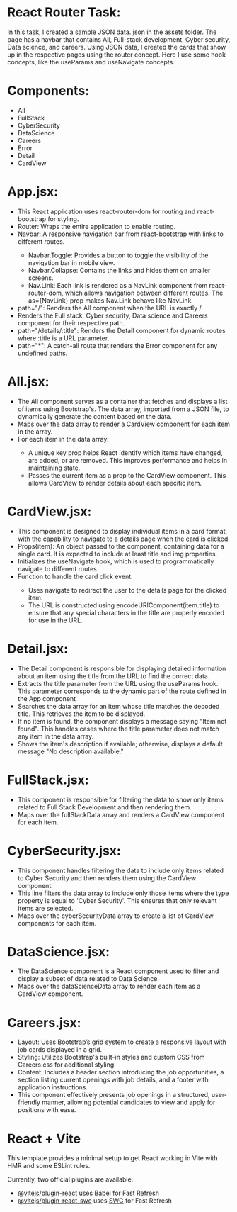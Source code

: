 # React Router Task:

In this task, I created a sample JSON data. json in the assets folder. The page has a navbar that contains All, Full-stack development, Cyber security, Data science, and careers. Using JSON data, I created the cards that show up in the respective pages using the router concept. Here I use some hook concepts, like the useParams and useNavigate concepts.

# Components:

<ul>
  <li>All</li>
  <li>FullStack</li>
  <li>CyberSecurity</li>
  <li>DataScience</li>
  <li>Careers</li>
  <li>Error</li>
  <li>Detail</li>
  <li>CardView</li>
</ul>

# App.jsx:

<ul>
  <li>This React application uses react-router-dom for routing and react-bootstrap for styling. </li>
  <li>Router: Wraps the entire application to enable routing.</li>
  <li>Navbar: A responsive navigation bar from react-bootstrap with links to different routes.</li>
  <ul>
    <li>Navbar.Toggle: Provides a button to toggle the visibility of the navigation bar in mobile view.</li>
    <li>Navbar.Collapse: Contains the links and hides them on smaller screens.</li>
    <li>Nav.Link: Each link is rendered as a NavLink component from react-router-dom, which allows navigation between different routes. The as={NavLink} prop makes Nav.Link behave like NavLink.</li>
  </ul>
  <li>path="/": Renders the All component when the URL is exactly /.</li>
  <li> Renders the Full stack, Cyber security, Data science and Careers component for their respective path.</li>
  <li>path="/details/:title": Renders the Detail component for dynamic routes where :title is a URL parameter.</li>
  <li>path="*": A catch-all route that renders the Error component for any undefined paths.</li>
</ul>

# All.jsx:

<ul>
  <li>The All component serves as a container that fetches and displays a list of items using Bootstrap's. The data array, imported from a JSON file, to dynamically generate the content based on the data.</li>
  <li>Maps over the data array to render a CardView component for each item in the array.</li>
  <li>For each item in the data array:</li>
  <ul>
    <li> A unique key prop helps React identify which items have changed, are added, or are removed. This improves performance and helps in maintaining state.</li>
    <li> Passes the current item as a prop to the CardView component. This allows CardView to render details about each specific item.</li>
  </ul>
</ul>

# CardView.jsx:

<ul>
  <li>This component is designed to display individual items in a card format, with the capability to navigate to a details page when the card is clicked.</li>
  <li>Props{item}: An object passed to the component, containing data for a single card. It is expected to include at least title and img properties.</li>
  <li> Initializes the useNavigate hook, which is used to programmatically navigate to different routes.</li>
  <li>Function to handle the card click event.</li>
  <ul>
    <li>Uses navigate to redirect the user to the details page for the clicked item.</li>
    <li>The URL is constructed using encodeURIComponent(item.title) to ensure that any special characters in the title are properly encoded for use in the URL.</li>
  </ul>
</ul>

# Detail.jsx:

<ul>
  <li>The Detail component is responsible for displaying detailed information about an item using the title from the URL to find the correct data. </li>
  <li> Extracts the title parameter from the URL using the useParams hook. This parameter corresponds to the dynamic part of the route defined in the App component</li>
  <li>Searches the data array for an item whose title matches the decoded title. This retrieves the item to be displayed.</li>
  <li>If no item is found, the component displays a message saying "Item not found". This handles cases where the title parameter does not match any item in the data array.</li>
  <li>Shows the item's description if available; otherwise, displays a default message "No description available."</li>
</ul>

# FullStack.jsx:

<ul>
  <li>This component is responsible for filtering the data to show only items related to Full Stack Development and then rendering them.</li>
  <li>Maps over the fullStackData array and renders a CardView component for each item.</li>
</ul>

# CyberSecurity.jsx:

<ul>
  <li>This component handles filtering the data to include only items related to Cyber Security and then renders them using the CardView component.</li>
  <li>This line filters the data array to include only those items where the type property is equal to 'Cyber Security'. This ensures that only relevant items are selected.</li>
  <li>Maps over the cyberSecurityData array to create a list of CardView components for each item.</li>
</ul>

# DataScience.jsx:

<ul>
  <li>The DataScience component is a React component used to filter and display a subset of data related to Data Science.</li>
  <li>Maps over the dataScienceData array to render each item as a CardView component.</li>
</ul>

# Careers.jsx:

<ul>
  <li>Layout: Uses Bootstrap’s grid system to create a responsive layout with job cards displayed in a grid.</li>
  <li>Styling: Utilizes Bootstrap's built-in styles and custom CSS from Careers.css for additional styling.</li>
  <li>Content: Includes a header section introducing the job opportunities, a section listing current openings with job details, and a footer with application instructions.</li>
  <li>This component effectively presents job openings in a structured, user-friendly manner, allowing potential candidates to view and apply for positions with ease.</li>
</ul>

# React + Vite

This template provides a minimal setup to get React working in Vite with HMR and some ESLint rules.

Currently, two official plugins are available:

- [@vitejs/plugin-react](https://github.com/vitejs/vite-plugin-react/blob/main/packages/plugin-react/README.md) uses [Babel](https://babeljs.io/) for Fast Refresh
- [@vitejs/plugin-react-swc](https://github.com/vitejs/vite-plugin-react-swc) uses [SWC](https://swc.rs/) for Fast Refresh
